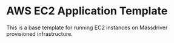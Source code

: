 # AWS EC2 Application Template

This is a base template for running EC2 instances on Massdriver provisioned infrastructure.
